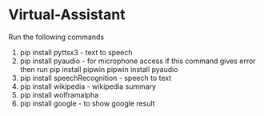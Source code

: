# Virtual-Assistant
Run the following commands 
1. pip install pyttsx3  - text to speech
2. pip install pyaudio  - for microphone access
  if this command gives error then run
    pip install pipwin
    pipwin install pyaudio
3. pip install speechRecognition - speech to text 
4. pip install wikipedia - wikipedia summary
5. pip install wolframalpha 
6. pip install google - to show google result 
